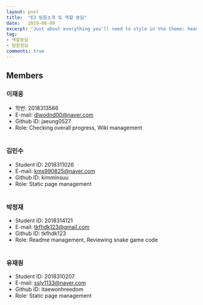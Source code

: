```yaml
---
layout: post
title:  "E3 팀원소개 및 역할 분담"
date:   2019-06-09
excerpt: "Just about everything you'll need to style in the theme: headings, paragraphs, blockquotes, tables, code blocks, and more."
tag:
- 역할분담 
- 팀원정보
comments: true
---
```

## Members
### 이재웅 ###
- 학번: 2018313566<br>
- E-mail: dlwodnd00@naver.com<br>
- Github ID: jaeung0527
- Role: Checking overall progress, Wiki management
<br><br>
### 김민수 ###
- Student ID: 2018311026<br>
- E-mail: kms990825@naver.com<br>
- Github ID: kimminsuu
- Role: Static page management
<br><br>
### 박정재 ###
- Student ID: 2018314121<br>
- E-mail: tkfhdk123@gmail.com<br>
- Github ID: tkfhdk123
- Role: Readme management, Reviewing snake game code
<br><br>
### 유재원 ###
- Student ID: 2018310207<br>
- E-mail: ssly1133@naver.com<br>
- Github ID: itaewonhreedom
- Role: Static page management
<br><br>


